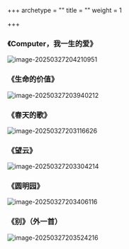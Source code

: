 +++
archetype = ""
title = ""
weight = 1

+++

### 《Computer，我一生的爱》

![image-20250327204210951](https://pic.456766.xyz/20250327204211069.png)



### 《生命的价值》

![image-20250327203940212](https://pic.456766.xyz/20250327203940306.png)



### 《春天的歌》

![image-20250327203116626](https://pic.456766.xyz/20250327203116716.png)



### 《望云》

![image-20250327203304214](https://pic.456766.xyz/20250327203304300.png)



### 《圆明园》

![image-20250327203406116](https://pic.456766.xyz/20250327203406203.png)



### 《别》（外一首） 

![image-20250327203524216](https://pic.456766.xyz/20250327203524298.png)









